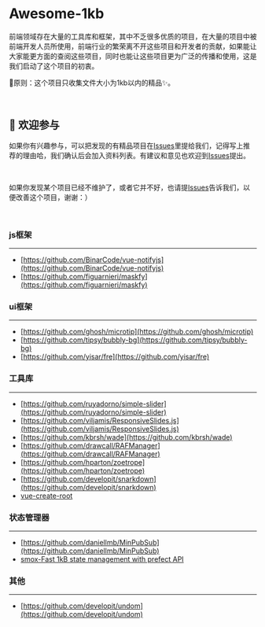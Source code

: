 # Awesome-1kb

前端领域存在大量的工具库和框架，其中不乏很多优质的项目，在大量的项目中被前端开发人员所使用，前端行业的繁荣离不开这些项目和开发者的贡献，如果能让大家能更方面的查阅这些项目，同时也能让这些项目更为广泛的传播和使用，这是我们启动了这个项目的初衷。

:honeybee:原则：这个项目只收集文件大小为1kb以内的精品:sparkles:。

<br />

##  :clap: 欢迎参与​

如果你有兴趣参与，可以把发现的有精品项目在[Issues](https://github.com/Tnfe/awesome-1kb/issues)里提给我们，记得写上推荐的理由哈，我们确认后会加入资料列表。有建议和意见也欢迎到[Issues](https://github.com/Tnfe/awesome-1kb/issues)提出。

<br />

如果你发现某个项目已经不维护了，或者它并不好，也请提[Issues](https://github.com/Tnfe/awesome-1kb/issues)告诉我们，以便改善这个项目，谢谢：）

<br />

### js框架

------
* [https://github.com/BinarCode/vue-notifyjs](https://github.com/BinarCode/vue-notifyjs)
* [https://github.com/figuarnieri/maskfy](https://github.com/figuarnieri/maskfy)


### ui框架

------
* [https://github.com/ghosh/microtip](https://github.com/ghosh/microtip)
* [https://github.com/tipsy/bubbly-bg](https://github.com/tipsy/bubbly-bg)
* [https://github.com/yisar/fre](https://github.com/yisar/fre)


### 工具库

------
* [https://github.com/ruyadorno/simple-slider](https://github.com/ruyadorno/simple-slider)
* [https://github.com/viljamis/ResponsiveSlides.js](https://github.com/viljamis/ResponsiveSlides.js)
* [https://github.com/kbrsh/wade](https://github.com/kbrsh/wade)
* [https://github.com/drawcall/RAFManager](https://github.com/drawcall/RAFManager)
* [https://github.com/hparton/zoetrope](https://github.com/hparton/zoetrope)
* [https://github.com/developit/snarkdown](https://github.com/developit/snarkdown)
* [vue-create-root](https://github.com/any86/vue-create-root)

### 状态管理器

------
* [https://github.com/daniellmb/MinPubSub](https://github.com/daniellmb/MinPubSub)
* [smox-Fast 1kB state management with prefect API](https://github.com/132yse/smox)


### 其他

------
* [https://github.com/developit/undom](https://github.com/developit/undom)

